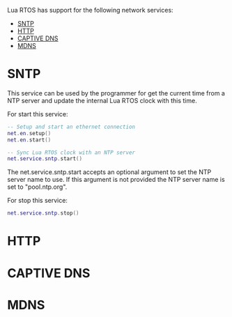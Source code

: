 Lua RTOS has support for the following network services:

* [SNTP](#sntp)
* [HTTP](#http)
* [CAPTIVE DNS](#captive-dns])
* [MDNS](#mdns)

# SNTP

This service can be used by the programmer for get the current time from a NTP server and update the internal Lua RTOS clock with this time.

For start this service:

   ```lua
   -- Setup and start an ethernet connection
   net.en.setup()
   net.en.start()

   -- Sync Lua RTOS clock with an NTP server
   net.service.sntp.start()
   ```

   The net.service.sntp.start accepts an optional argument to set the NTP server name to use. If this argument is not provided the NTP server name is set to "pool.ntp.org".

For stop this service:

   ```lua
   net.service.sntp.stop()
   ```

# HTTP

# CAPTIVE DNS

# MDNS